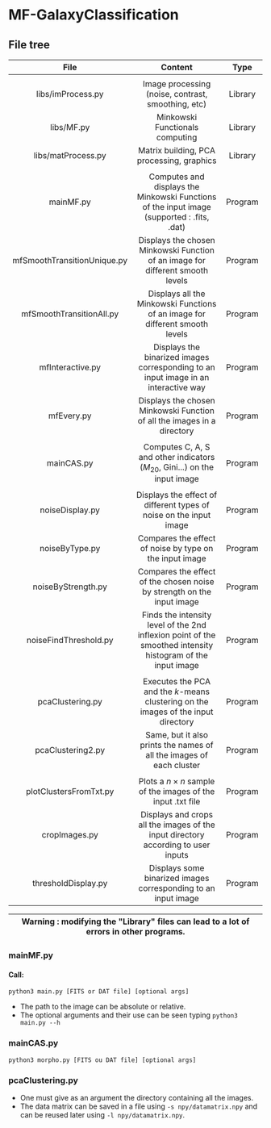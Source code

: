 # MF-GalaxyClassification

## File tree

| File | Content | Type |
| :-----: | :-----: | :-----: |
|   |   |   | 
| libs/imProcess.py | Image processing (noise, contrast, smoothing, etc) | Library |
| libs/MF.py | Minkowski Functionals computing | Library |
| libs/matProcess.py | Matrix building, PCA processing, graphics | Library |
|   |   |   | 
| mainMF.py | Computes and displays the Minkowski Functions of the input image (supported : .fits, .dat) | Program |
| mfSmoothTransitionUnique.py | Displays the chosen Minkowski Function of an image for different smooth levels | Program |
| mfSmoothTransitionAll.py | Displays all the Minkowski Functions of an image for different smooth levels | Program |
| mfInteractive.py | Displays the binarized images corresponding to an input image in an interactive way | Program |
| mfEvery.py | Displays the chosen Minkowski Function of all the images in a directory | Program |
|   |   |   |
| mainCAS.py | Computes C, A, S and other indicators ($M_{20}$, Gini...) on the input image | Program |
|   |   |   |
| noiseDisplay.py | Displays the effect of different types of noise on the input image | Program |
| noiseByType.py | Compares the effect of noise by type on the input image | Program |
| noiseByStrength.py | Compares the effect of the chosen noise by strength on the input image | Program |
| noiseFindThreshold.py | Finds the intensity level of the 2nd inflexion point of the smoothed intensity histogram of the input image | Program |
|   |   |   |
| pcaClustering.py | Executes the PCA and the $k$-means clustering on the images of the input directory | Program |
| pcaClustering2.py | Same, but it also prints the names of all the images of each cluster | Program |
|   |   |   | 
| plotClustersFromTxt.py | Plots a $n\times n$ sample of the images of the input .txt file | Program |
| cropImages.py | Displays and crops all the images of the input directory according to user inputs | Program |
| thresholdDisplay.py | Displays some binarized images corresponding to an input image | Program |

| **Warning : modifying the "Library" files can lead to a lot of errors in other programs.** |
| --- |

### mainMF.py

#### Call:
  `python3 main.py [FITS or DAT file] [optional args]`

  - The path to the image can be absolute or relative.
  - The optional arguments and their use can be seen typing `python3 main.py --h`


### mainCAS.py
  `python3 morpho.py [FITS ou DAT file] [optional args]`

### pcaClustering.py

  - One must give as an argument the directory containing all the images.
  - The data matrix can be saved in a file using `-s npy/datamatrix.npy` and can be reused later using `-l npy/datamatrix.npy`.